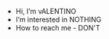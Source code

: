 - Hi, I’m vALENTINO
- I’m interested in NOTHING
- How to reach me - DON'T

<!---
OKvALENTINO/OKvALENTINO is a ✨ special ✨ repository because its `README.md` (this file) appears on your GitHub profile.
You can click the Preview link to take a look at your changes.
--->
